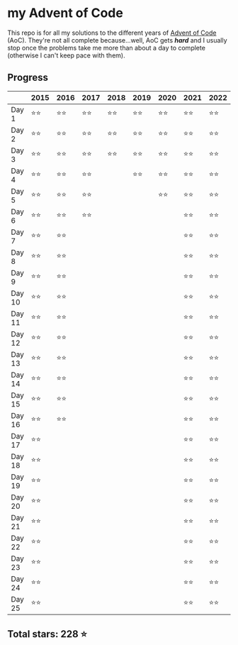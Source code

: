 # my Advent of Code

This repo is for all my solutions to the different years of [Advent of Code](https://adventofcode.com) (AoC). They're not all complete because...well, AoC gets **_hard_** and I usually stop once the problems take me more than about a day to complete (otherwise I can't keep pace with them).

## Progress

|        | 2015 | 2016 | 2017 | 2018 | 2019 | 2020 | 2021 | 2022 | 2023 |
| ------ | ---- | ---- | ---- | ---- | ---- | ---- | ---- | ---- | ---- | 
| Day 1  | ⭐⭐ | ⭐⭐ | ⭐⭐ | ⭐⭐ | ⭐⭐ | ⭐⭐ | ⭐⭐ | ⭐⭐ | ⭐⭐ | 
| Day 2  | ⭐⭐ | ⭐⭐ | ⭐⭐ | ⭐⭐ | ⭐⭐ | ⭐⭐ | ⭐⭐ | ⭐⭐ | ⭐⭐ |
| Day 3  | ⭐⭐ | ⭐⭐ | ⭐⭐ | ⭐⭐ | ⭐⭐ | ⭐⭐ | ⭐⭐ | ⭐⭐ | ⭐⭐ |
| Day 4  | ⭐⭐ | ⭐⭐ | ⭐⭐ |      | ⭐⭐ | ⭐⭐ | ⭐⭐ | ⭐⭐ | ⭐⭐ |
| Day 5  | ⭐⭐ | ⭐⭐ | ⭐⭐ |      |      | ⭐⭐ | ⭐⭐ | ⭐⭐ | ⭐⭐ |
| Day 6  | ⭐⭐ | ⭐⭐ | ⭐⭐ |      |      |      | ⭐⭐ | ⭐⭐ |      |
| Day 7  | ⭐⭐ | ⭐⭐ |      |      |      |      | ⭐⭐ | ⭐⭐ |      |
| Day 8  | ⭐⭐ | ⭐⭐ |      |      |      |      | ⭐⭐ | ⭐⭐ |      |
| Day 9  | ⭐⭐ | ⭐⭐ |      |      |      |      | ⭐⭐ | ⭐⭐ |      |
| Day 10 | ⭐⭐ | ⭐⭐ |      |      |      |      | ⭐⭐ | ⭐⭐ |      |
| Day 11 | ⭐⭐ | ⭐⭐ |      |      |      |      | ⭐⭐ | ⭐⭐ |      |
| Day 12 | ⭐⭐ | ⭐⭐ |      |      |      |      | ⭐⭐ | ⭐⭐ |      |
| Day 13 | ⭐⭐ | ⭐⭐ |      |      |      |      | ⭐⭐ | ⭐⭐ |      |
| Day 14 | ⭐⭐ | ⭐⭐ |      |      |      |      | ⭐⭐ | ⭐⭐ |      |      
| Day 15 | ⭐⭐ | ⭐⭐ |      |      |      |      | ⭐⭐ | ⭐⭐ |      |
| Day 16 | ⭐⭐ | ⭐⭐ |      |      |      |      | ⭐⭐ | ⭐⭐ |      |
| Day 17 | ⭐⭐ |      |      |      |      |      | ⭐⭐ | ⭐⭐ |      |
| Day 18 | ⭐⭐ |      |      |      |      |      | ⭐⭐ | ⭐⭐ |      |
| Day 19 | ⭐⭐ |      |      |      |      |      | ⭐⭐ | ⭐⭐ |      |
| Day 20 | ⭐⭐ |      |      |      |      |      | ⭐⭐ | ⭐⭐ |      | 
| Day 21 | ⭐⭐ |      |      |      |      |      | ⭐⭐ | ⭐⭐ |      |
| Day 22 | ⭐⭐ |      |      |      |      |      | ⭐⭐ | ⭐⭐ |      |
| Day 23 | ⭐⭐ |      |      |      |      |      | ⭐⭐ | ⭐⭐ |      |
| Day 24 | ⭐⭐ |      |      |      |      |      | ⭐⭐ | ⭐⭐ |      |
| Day 25 | ⭐⭐ |      |      |      |      |      | ⭐⭐ | ⭐⭐ |      |

## Total stars: 228 ⭐

